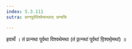 ```yaml
---
index: 5.3.111
sutra: प्रत्नपूर्वविश्वेमात्थाल् छन्दसि

---
```

 इवार्थे । तं प्रत्नथा पूर्वथा विश्वथेमथा (तं प्र॒त्नथा॑ पूर्वथा॑ वि॒श्वथे॒मथा॑) ॥